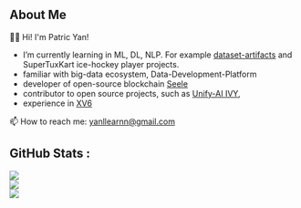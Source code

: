 
<!--
**PatricYan/PatricYan** is a ✨ _special_ ✨ repository because its `README.md` (this file) appears on your GitHub profile.

Here are some ideas to get you started:

- 🔭 I’m currently working on ...
- 🌱 I’m currently learning ...
- 👯 I’m looking to collaborate on ...
- 🤔 I’m looking for help with ...
- 💬 Ask me about ...

- 😄 Pronouns: ...
- ⚡ Fun fact: ...
-->

## About Me
:technologist: Hi! I'm Patric Yan!
- I’m currently learning in ML, DL, NLP. For example [dataset-artifacts](https://github.com/PatricYan/fp-dataset-artifacts) and SuperTuxKart ice-hockey player projects.
- familiar with big-data ecosystem, Data-Development-Platform
- developer of open-source blockchain [Seele](https://github.com/seeleteam/go-seele)
- contributor to open source projects, such as [Unify-AI IVY](https://github.com/unifyai/ivy), 
- experience in [XV6](https://github.com/mit-pdos/xv6-riscv)

📫 How to reach me: yanllearnn@gmail.com

## GitHub Stats :
![](https://github-readme-stats.vercel.app/api?username=PatricYan&theme=merko&hide_border=false&include_all_commits=false&count_private=true)<br/>
![](https://github-readme-streak-stats.herokuapp.com/?user=PatricYan&theme=dracula&hide_border=false)<br/>
![](https://github-readme-stats.vercel.app/api/top-langs/?username=PatricYan&theme=midnight-purple&hide_border=false&include_all_commits=false&count_private=true&layout=compact)


